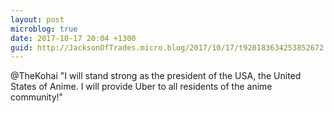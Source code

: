 ```yaml
---
layout: post
microblog: true
date: 2017-10-17 20:04 +1300
guid: http://JacksonOfTrades.micro.blog/2017/10/17/t920183634253852672.html
---
```

@TheKohai "I will stand strong as the president of the USA, the United States of Anime. I will provide Uber to all residents of the anime community!"
